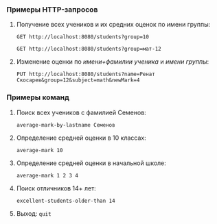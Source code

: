 ### Примеры HTTP-запросов
1. Получение всех учеников и их средних оценок по имени группы:
   ```http request
   GET http://localhost:8080/students?group=10
   ```
   ```http request
   GET http://localhost:8080/students?group=мат-12
   ```
2. Изменение оценки по _имени+фамилии ученика_ и _имени группы_:
   ```http request
   PUT http://localhost:8080/students?name=Ренат Скосарев&group=12&subject=math&newMark=4
   ```

### Примеры команд

1. Поиск всех учеников с фамилией Семенов:
   ```
   average-mark-by-lastname Семенов
   ```
2. Определение средней оценки в 10 классах:
   ```
   average-mark 10
   ```
3. Определение средней оценки в начальной школе:
   ```
   average-mark 1 2 3 4
   ```
4. Поиск отличников 14+ лет:
   ```
   excellent-students-older-than 14
   ```
5. Выход:
   ```quit```
